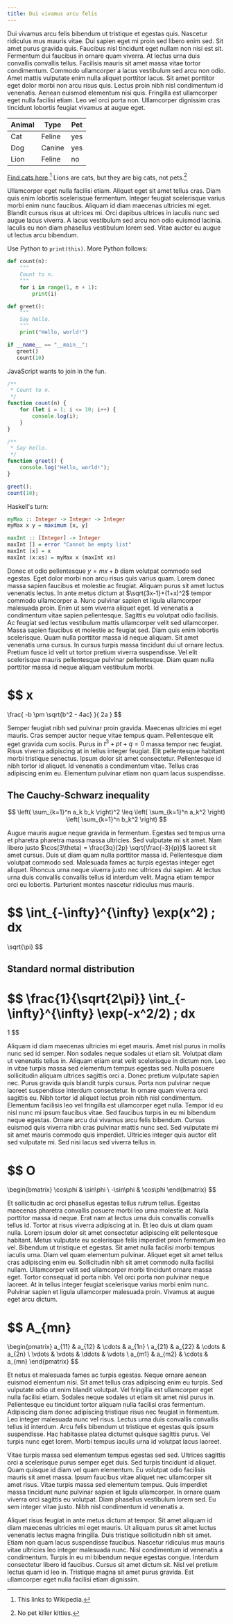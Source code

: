 ```yaml
---
title: Dui vivamus arcu felis
---
```


Dui vivamus arcu felis bibendum ut tristique et egestas quis. Nascetur ridiculus
mus mauris vitae. Dui sapien eget mi proin sed libero enim sed. Sit amet purus
gravida quis. Faucibus nisl tincidunt eget nullam non nisi est sit. Fermentum
dui faucibus in ornare quam viverra. At lectus urna duis convallis convallis
tellus. Facilisis mauris sit amet massa vitae tortor condimentum. Commodo
ullamcorper a lacus vestibulum sed arcu non odio. Amet mattis vulputate enim
nulla aliquet porttitor lacus. Sit amet porttitor eget dolor morbi non arcu
risus quis. Lectus proin nibh nisl condimentum id venenatis. Aenean euismod
elementum nisi quis. Fringilla est ullamcorper eget nulla facilisi etiam. Leo
vel orci porta non. Ullamcorper dignissim cras tincidunt lobortis feugiat
vivamus at augue eget.

| Animal | Type   | Pet |
|--------|--------|-----|
| Cat    | Feline | yes |
| Dog    | Canine | yes |
| Lion   | Feline | no  |

[Find cats here](https://en.wikipedia.org/wiki/Cat).[^1]  Lions are cats, but
they are big cats, not pets.[^2]

[^1]: This links to Wikipedia.
[^2]: No pet killer kitties.

Ullamcorper eget nulla facilisi etiam. Aliquet eget sit amet tellus cras. Diam
quis enim lobortis scelerisque fermentum. Integer feugiat scelerisque varius
morbi enim nunc faucibus. Aliquam id diam maecenas ultricies mi eget. Blandit
cursus risus at ultrices mi. Orci dapibus ultrices in iaculis nunc sed augue
lacus viverra. A lacus vestibulum sed arcu non odio euismod lacinia. Iaculis eu
non diam phasellus vestibulum lorem sed. Vitae auctor eu augue ut lectus arcu
bibendum.

Use Python to `print(this)`.  More Python follows:

```python
def count(n):
    """
    Count to n.
    """
    for i in range(1, n + 1):
        print(i)

def greet():
    """
    Say hello.
    """
    print("Hello, world!")

if __name__ == "__main__":
   greet()
   count(10)
```

JavaScript wants to join in the fun.

```js
/**
 * Count to n.
 */
function count(n) {
    for (let i = 1; i <= 10; i++) {
        console.log(i);
    }
}

/**
 * Say hello.
 */
function greet() {
    console.log("Hello, world!");
}

greet();
count(10);
```

Haskell's turn:

```haskell
myMax :: Integer -> Integer -> Integer
myMax x y = maximum [x, y]

maxInt :: [Integer] -> Integer
maxInt [] = error "Cannot be empty list"
maxInt [x] = x
maxInt (x:xs) = myMax x (maxInt xs)
```

Donec et odio pellentesque $y = mx + b$ diam volutpat commodo sed
egestas. Eget dolor morbi non arcu risus quis varius quam. Lorem donec massa
sapien faucibus et molestie ac feugiat. Aliquam purus sit amet luctus venenatis
lectus. In ante metus dictum at $\sqrt{3x-1}+(1+x)^2$ tempor commodo
ullamcorper a. Nunc pulvinar sapien et ligula ullamcorper malesuada proin. Enim
ut sem viverra aliquet eget. Id venenatis a condimentum vitae sapien
pellentesque. Sagittis eu volutpat odio facilisis. Ac feugiat sed lectus
vestibulum mattis ullamcorper velit sed ullamcorper. Massa sapien faucibus et
molestie ac feugiat sed. Diam quis enim lobortis scelerisque. Quam nulla
porttitor massa id neque aliquam. Sit amet venenatis urna cursus. In cursus
turpis massa tincidunt dui ut ornare lectus. Pretium fusce id velit ut tortor
pretium viverra suspendisse. Vel elit scelerisque mauris pellentesque pulvinar
pellentesque. Diam quam nulla porttitor massa id neque aliquam vestibulum
morbi.

$$
x
=
\frac{
  -b \pm \sqrt{b^2 - 4ac}
}{
  2a
}
$$

Semper feugiat nibh sed pulvinar proin gravida. Maecenas ultricies mi eget
mauris. Cras semper auctor neque vitae tempus quam. Pellentesque elit eget
gravida cum sociis. Purus in $t^3 + pt + q = 0$ massa tempor nec
feugiat. Risus viverra adipiscing at in tellus integer feugiat. Elit
pellentesque habitant morbi tristique senectus. Ipsum dolor sit amet
consectetur. Pellentesque id nibh tortor id aliquet. Id venenatis a condimentum
vitae. Tellus cras adipiscing enim eu. Elementum pulvinar etiam non quam lacus
suspendisse.

## The Cauchy-Schwarz inequality

$$
\left(
  \sum_{k=1}^n a_k b_k
\right)^2
\leq
\left(
  \sum_{k=1}^n a_k^2
\right)
\left(
  \sum_{k=1}^n b_k^2
\right)
$$

Augue mauris augue neque gravida in fermentum. Egestas sed tempus urna et
pharetra pharetra massa massa ultricies. Sed vulputate mi sit amet. Nam libero
justo $\cos(3\theta) = \frac{3q}{2p} \sqrt{\frac{-3}{p}}$ laoreet sit amet
cursus. Duis ut diam quam nulla porttitor massa id. Pellentesque diam volutpat
commodo sed. Malesuada fames ac turpis egestas integer eget aliquet. Rhoncus
urna neque viverra justo nec ultrices dui sapien. At lectus urna duis convallis
convallis tellus id interdum velit. Magna etiam tempor orci eu
lobortis. Parturient montes nascetur ridiculus mus mauris.

$$
\int_{-\infty}^{\infty}
\exp(x^2) \; dx
=
\sqrt{\pi}
$$

## Standard normal distribution

$$
\frac{1}{\sqrt{2\pi}}
\int_{-\infty}^{\infty}
\exp(-x^2/2) \; dx
=
1
$$

Aliquam id diam maecenas ultricies mi eget mauris. Amet nisl purus in mollis
nunc sed id semper. Non sodales neque sodales ut etiam sit. Volutpat diam ut
venenatis tellus in. Aliquam etiam erat velit scelerisque in dictum non. Leo in
vitae turpis massa sed elementum tempus egestas sed. Nulla posuere sollicitudin
aliquam ultrices sagittis orci a. Donec pretium vulputate sapien nec. Purus
gravida quis blandit turpis cursus. Porta non pulvinar neque laoreet suspendisse
interdum consectetur. In ornare quam viverra orci sagittis eu. Nibh tortor id
aliquet lectus proin nibh nisl condimentum. Elementum facilisis leo vel
fringilla est ullamcorper eget nulla. Tempor id eu nisl nunc mi ipsum faucibus
vitae. Sed faucibus turpis in eu mi bibendum neque egestas. Ornare arcu dui
vivamus arcu felis bibendum. Cursus euismod quis viverra nibh cras pulvinar
mattis nunc sed. Sed vulputate mi sit amet mauris commodo quis
imperdiet. Ultricies integer quis auctor elit sed vulputate mi. Sed nisi lacus
sed viverra tellus in.

$$
O
=
\begin{bmatrix}
\cos\phi & \sin\phi \\
-\sin\phi & \cos\phi
\end{bmatrix}
$$

Et sollicitudin ac orci phasellus egestas tellus rutrum tellus. Egestas maecenas
pharetra convallis posuere morbi leo urna molestie at. Nulla porttitor massa id
neque. Erat nam at lectus urna duis convallis convallis tellus id. Tortor at
risus viverra adipiscing at in. Et leo duis ut diam quam nulla. Lorem ipsum
dolor sit amet consectetur adipiscing elit pellentesque habitant. Metus
vulputate eu scelerisque felis imperdiet proin fermentum leo vel. Bibendum ut
tristique et egestas. Sit amet nulla facilisi morbi tempus iaculis urna. Diam
vel quam elementum pulvinar. Aliquet eget sit amet tellus cras adipiscing enim
eu. Sollicitudin nibh sit amet commodo nulla facilisi nullam. Ullamcorper velit
sed ullamcorper morbi tincidunt ornare massa eget. Tortor consequat id porta
nibh. Vel orci porta non pulvinar neque laoreet. At in tellus integer feugiat
scelerisque varius morbi enim nunc. Pulvinar sapien et ligula ullamcorper
malesuada proin. Vivamus at augue eget arcu dictum.

$$
A_{mn}
=
\begin{pmatrix}
a_{11} & a_{12} & \cdots & a_{1n} \\
a_{21} & a_{22} & \cdots & a_{2n} \\
\vdots & \vdots & \ddots & \vdots \\
a_{m1} & a_{m2} & \cdots & a_{mn}
\end{pmatrix}
$$

Et netus et malesuada fames ac turpis egestas. Neque ornare aenean euismod
elementum nisi. Sit amet tellus cras adipiscing enim eu turpis. Sed vulputate
odio ut enim blandit volutpat. Vel fringilla est ullamcorper eget nulla facilisi
etiam. Sodales neque sodales ut etiam sit amet nisl purus in. Pellentesque eu
tincidunt tortor aliquam nulla facilisi cras fermentum. Adipiscing diam donec
adipiscing tristique risus nec feugiat in fermentum. Leo integer malesuada nunc
vel risus. Lectus urna duis convallis convallis tellus id interdum. Arcu felis
bibendum ut tristique et egestas quis ipsum suspendisse. Hac habitasse platea
dictumst quisque sagittis purus. Vel turpis nunc eget lorem. Morbi tempus
iaculis urna id volutpat lacus laoreet.

Vitae turpis massa sed elementum tempus egestas sed sed. Ultrices sagittis orci
a scelerisque purus semper eget duis. Sed turpis tincidunt id aliquet. Quam
quisque id diam vel quam elementum. Eu volutpat odio facilisis mauris sit amet
massa. Ipsum faucibus vitae aliquet nec ullamcorper sit amet risus. Vitae turpis
massa sed elementum tempus. Quis imperdiet massa tincidunt nunc pulvinar sapien
et ligula ullamcorper. In ornare quam viverra orci sagittis eu volutpat. Diam
phasellus vestibulum lorem sed. Eu sem integer vitae justo. Nibh nisl
condimentum id venenatis a.

Aliquet risus feugiat in ante metus dictum at tempor. Sit amet aliquam id diam
maecenas ultricies mi eget mauris. Ut aliquam purus sit amet luctus venenatis
lectus magna fringilla. Duis tristique sollicitudin nibh sit amet. Etiam non
quam lacus suspendisse faucibus. Nascetur ridiculus mus mauris vitae ultricies
leo integer malesuada nunc. Nisl condimentum id venenatis a condimentum. Turpis
in eu mi bibendum neque egestas congue. Interdum consectetur libero id
faucibus. Cursus sit amet dictum sit. Nisl vel pretium lectus quam id leo
in. Tristique magna sit amet purus gravida. Est ullamcorper eget nulla facilisi
etiam dignissim.
